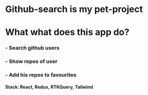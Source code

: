 # Github-search is my pet-project

# What what does this app do?

### - Search github users

### - Show repos of user

### - Add his repos to favourites

#### Stack: React, Redux, RTKQuery, Tailwind

